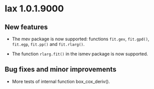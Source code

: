 # lax 1.0.1.9000

## New features

* The mev package is now supported: functions `fit.gev`, `fit.gpd()`, `fit.egp`, `fit.pp()` and `fit.rlarg()`.

* The function `rlarg.fit()` in the ismev package is now supported.

## Bug fixes and minor improvements

* More tests of internal function box_cox_deriv().
